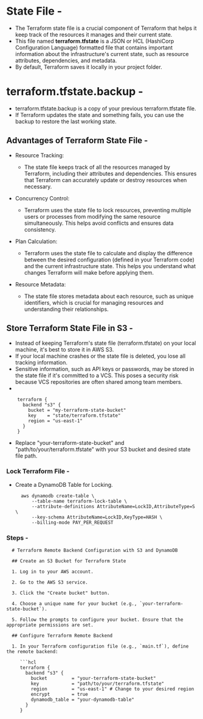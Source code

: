 # State File -
- The Terraform state file is a crucial component of Terraform that helps it keep track of the resources it manages and their current state.
- This file named **terraform.tfstate** is a JSON or HCL (HashiCorp Configuration Language) formatted file that contains important information about the infrastructure's current state, such as resource attributes, dependencies, and metadata.
- By default, Terraform saves it locally in your project folder.

# terraform.tfstate.backup -
- terraform.tfstate.backup is a copy of your previous terraform.tfstate file.
- If Terraform updates the state and something fails, you can use the backup to restore the last working state.


## Advantages of Terraform State File -
- Resource Tracking:
    - The state file keeps track of all the resources managed by Terraform, including their attributes and dependencies. This ensures that Terraform can accurately update or destroy resources when necessary.

- Concurrency Control:
    - Terraform uses the state file to lock resources, preventing multiple users or processes from modifying the same resource simultaneously. This helps avoid conflicts and ensures data consistency.

- Plan Calculation:
    - Terraform uses the state file to calculate and display the difference between the desired configuration (defined in your Terraform code) and the current infrastructure state. This helps you understand what changes Terraform will make before applying them.

- Resource Metadata:
    - The state file stores metadata about each resource, such as unique identifiers, which is crucial for managing resources and understanding their relationships.
 

## Store Terraform State File in S3 -
- Instead of keeping Terraform's state file (terraform.tfstate) on your local machine, it's best to store it in AWS S3.
- If your local machine crashes or the state file is deleted, you lose all tracking information.
- Sensitive information, such as API keys or passwords, may be stored in the state file if it's committed to a VCS. This poses a security risk because VCS repositories are often shared among team members.
- 



        terraform {
          backend "s3" {
            bucket = "my-terraform-state-bucket"
            key    = "state/terraform.tfstate"
            region = "us-east-1"
          }
        }


- Replace "your-terraform-state-bucket" and "path/to/your/terraform.tfstate" with your S3 bucket and desired state file path.

### Lock Terraform File -
- Create a DynamoDB Table for Locking.

        aws dynamodb create-table \
            --table-name terraform-lock-table \
            --attribute-definitions AttributeName=LockID,AttributeType=S \
            --key-schema AttributeName=LockID,KeyType=HASH \
            --billing-mode PAY_PER_REQUEST


### Steps -


      # Terraform Remote Backend Configuration with S3 and DynamoDB
      
      ## Create an S3 Bucket for Terraform State
      
      1. Log in to your AWS account.
      
      2. Go to the AWS S3 service.
      
      3. Click the "Create bucket" button.
      
      4. Choose a unique name for your bucket (e.g., `your-terraform-state-bucket`).
      
      5. Follow the prompts to configure your bucket. Ensure that the appropriate permissions are set.
      
      ## Configure Terraform Remote Backend
      
      1. In your Terraform configuration file (e.g., `main.tf`), define the remote backend:
      
         ```hcl
         terraform {
           backend "s3" {
             bucket         = "your-terraform-state-bucket"
             key            = "path/to/your/terraform.tfstate"
             region         = "us-east-1" # Change to your desired region
             encrypt        = true
             dynamodb_table = "your-dynamodb-table"
           }
         }
      























